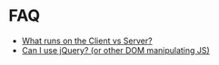 # FAQ

* [What runs on the Client vs Server?](getting_help/what_runs_on_the_client_vs_server.md)
* [Can I use jQuery? (or other DOM manipulating JS)](getting_help/can_i_use_jquery_or_other_dom_manipulating_js.md)
